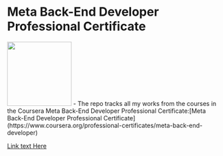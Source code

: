 # Meta Back-End Developer Professional Certificate
<img src="./meta-logo.png" width=150>
- The repo tracks all my works from the courses in the Coursera Meta Back-End Developer Professional Certificate:[Meta Back-End Developer Professional Certificate](https://www.coursera.org/professional-certificates/meta-back-end-developer)



[Link text Here](https://link-url-here.org)

